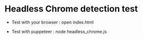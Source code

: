 # Headless Chrome detection test

- Test with your browser : open index.html

- Test with puppeteer : node headless_chrome.js
